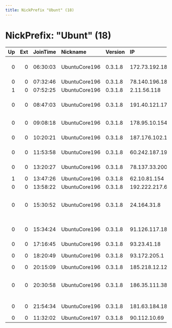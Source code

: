 ```yaml
---
title: NickPrefix "Ubunt" (18)
---
```


# NickPrefix: "Ubunt" (18)

|   Up |   Ext | JoinTime   | Nickname      | Version   | IP             | AS                                  | CC   |   ORp |   Dirp | OS    | Contact   |   eFamMembers |
|-----:|------:|:-----------|:--------------|:----------|:---------------|:------------------------------------|:-----|------:|-------:|:------|:----------|--------------:|
|    0 |     0 | 06:30:03   | UbuntuCore196 | 0.3.1.8   | 172.73.192.186 | Time Warner Cable Internet LLC      | us   | 42263 |      0 | Linux | None      |             1 |
|    0 |     0 | 07:32:46   | UbuntuCore196 | 0.3.1.8   | 78.140.196.182 | Prometey Ltd                        | ru   | 46263 |      0 | Linux | None      |             1 |
|    1 |     0 | 07:52:25   | UbuntuCore196 | 0.3.1.8   | 2.11.56.118    | Orange                              | fr   | 41593 |      0 | Linux | None      |             1 |
|    0 |     0 | 08:47:03   | UbuntuCore196 | 0.3.1.8   | 191.40.121.17  | Telemar Norte Leste S.A.            | br   | 45871 |      0 | Linux | None      |             1 |
|    0 |     0 | 09:08:18   | UbuntuCore196 | 0.3.1.8   | 178.95.10.154  | PJSC Ukrtelecom                     | ua   | 39977 |      0 | Linux | None      |             1 |
|    0 |     0 | 10:20:21   | UbuntuCore196 | 0.3.1.8   | 187.176.102.18 | Axtel, S.A.B. de C.V.               | mx   | 44517 |      0 | Linux | None      |             1 |
|    0 |     0 | 11:53:58   | UbuntuCore196 | 0.3.1.8   | 60.242.187.193 | TPG Telecom Limited                 | au   | 41631 |      0 | Linux | None      |             1 |
|    0 |     0 | 13:20:27   | UbuntuCore196 | 0.3.1.8   | 78.137.33.200  | LLC McLaut-Invest                   | ua   | 46243 |      0 | Linux | None      |             1 |
|    1 |     0 | 13:47:26   | UbuntuCore196 | 0.3.1.8   | 62.10.81.154   | Tiscali SpA                         | it   | 44707 |      0 | Linux | None      |             1 |
|    0 |     0 | 13:58:22   | UbuntuCore196 | 0.3.1.8   | 192.222.217.68 | EBOX                                | ca   | 39485 |      0 | Linux | None      |             1 |
|    0 |     0 | 15:30:52   | UbuntuCore196 | 0.3.1.8   | 24.164.31.8    | BRIGHT HOUSE NETWORKS, LLC          | us   | 42795 |      0 | Linux | None      |             1 |
|    0 |     0 | 15:34:24   | UbuntuCore196 | 0.3.1.8   | 91.126.117.180 | Adamo Telecom Iberia S.A.           | es   | 45803 |      0 | Linux | None      |             1 |
|    0 |     0 | 17:16:45   | UbuntuCore196 | 0.3.1.8   | 93.23.41.18    | SFR                                 | fr   | 42319 |      0 | Linux | None      |             1 |
|    0 |     0 | 18:20:49   | UbuntuCore196 | 0.3.1.8   | 93.172.205.1   | 013 NetVision Ltd                   | il   | 43429 |      0 | Linux | None      |             1 |
|    0 |     0 | 20:15:09   | UbuntuCore196 | 0.3.1.8   | 185.218.12.124 | None                                | pt   | 39499 |      0 | Linux | None      |             1 |
|    0 |     0 | 20:30:58   | UbuntuCore196 | 0.3.1.8   | 186.35.111.38  | Telmex Servicios Empresariales S.A. | cl   | 44893 |      0 | Linux | None      |             1 |
|    0 |     0 | 21:54:34   | UbuntuCore196 | 0.3.1.8   | 181.63.184.181 | Telmex Colombia S.A.                | co   | 33391 |      0 | Linux | None      |             1 |
|    0 |     0 | 11:32:02   | UbuntuCore197 | 0.3.1.8   | 90.112.10.69   | Orange                              | fr   | 41185 |      0 | Linux | None      |             1 |
